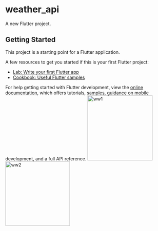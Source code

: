 # weather_api

A new Flutter project.

## Getting Started

This project is a starting point for a Flutter application.

A few resources to get you started if this is your first Flutter project:

- [Lab: Write your first Flutter app](https://docs.flutter.dev/get-started/codelab)
- [Cookbook: Useful Flutter samples](https://docs.flutter.dev/cookbook)

For help getting started with Flutter development, view the
[online documentation](https://docs.flutter.dev/), which offers tutorials,
samples, guidance on mobile development, and a full API reference.
<img width="203" alt="ww1" src="https://github.com/ihamzahkgithub/weather-app-ui/assets/109942374/6aee1b60-9c9f-49e5-be4c-0aa713ffe904">
<img width="201" alt="ww2" src="https://github.com/ihamzahkgithub/weather-app-ui/assets/109942374/2f0952a9-a282-44c4-8279-1197f746d836">
